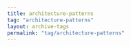 ```yaml
---
title: architecture-patterns
tag: "architecture-patterns"
layout: archive-tags
permalink: "tag/architecture-patterns"
---
```


